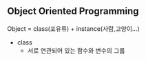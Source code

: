 Object Oriented Programming
----------------------------------
Object = class(포유류) + instance(사람,고양이...)
* class
  * 서로 연관되어 있는 함수와 변수의 그룹
